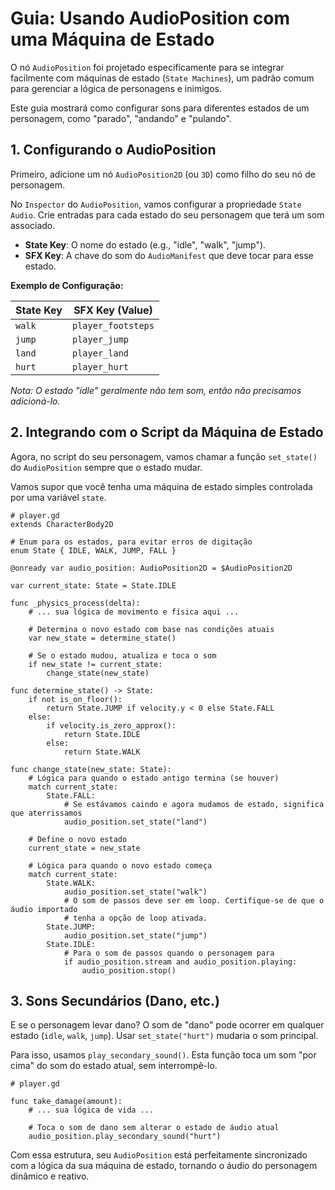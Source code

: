 # Guia: Usando AudioPosition com uma Máquina de Estado

O nó `AudioPosition` foi projetado especificamente para se integrar facilmente com máquinas de estado (`State Machines`), um padrão comum para gerenciar a lógica de personagens e inimigos.

Este guia mostrará como configurar sons para diferentes estados de um personagem, como "parado", "andando" e "pulando".

## 1. Configurando o AudioPosition

Primeiro, adicione um nó `AudioPosition2D` (ou `3D`) como filho do seu nó de personagem.

No `Inspector` do `AudioPosition`, vamos configurar a propriedade `State Audio`. Crie entradas para cada estado do seu personagem que terá um som associado.

- **State Key**: O nome do estado (e.g., "idle", "walk", "jump").
- **SFX Key**: A chave do som do `AudioManifest` que deve tocar para esse estado.

**Exemplo de Configuração:**

| State Key | SFX Key (Value)      |
|-----------|----------------------|
| `walk`    | `player_footsteps`   |
| `jump`    | `player_jump`        |
| `land`    | `player_land`        |
| `hurt`    | `player_hurt`        |

*Nota: O estado "idle" geralmente não tem som, então não precisamos adicioná-lo.*

## 2. Integrando com o Script da Máquina de Estado

Agora, no script do seu personagem, vamos chamar a função `set_state()` do `AudioPosition` sempre que o estado mudar.

Vamos supor que você tenha uma máquina de estado simples controlada por uma variável `state`.

```gdscript
# player.gd
extends CharacterBody2D

# Enum para os estados, para evitar erros de digitação
enum State { IDLE, WALK, JUMP, FALL }

@onready var audio_position: AudioPosition2D = $AudioPosition2D

var current_state: State = State.IDLE

func _physics_process(delta):
    # ... sua lógica de movimento e física aqui ...

    # Determina o novo estado com base nas condições atuais
    var new_state = determine_state()
    
    # Se o estado mudou, atualiza e toca o som
    if new_state != current_state:
        change_state(new_state)

func determine_state() -> State:
    if not is_on_floor():
        return State.JUMP if velocity.y < 0 else State.FALL
    else:
        if velocity.is_zero_approx():
            return State.IDLE
        else:
            return State.WALK

func change_state(new_state: State):
    # Lógica para quando o estado antigo termina (se houver)
    match current_state:
        State.FALL:
            # Se estávamos caindo e agora mudamos de estado, significa que aterrissamos
            audio_position.set_state("land")

    # Define o novo estado
    current_state = new_state
    
    # Lógica para quando o novo estado começa
    match current_state:
        State.WALK:
            audio_position.set_state("walk")
            # O som de passos deve ser em loop. Certifique-se de que o áudio importado
            # tenha a opção de loop ativada.
        State.JUMP:
            audio_position.set_state("jump")
        State.IDLE:
            # Para o som de passos quando o personagem para
            if audio_position.stream and audio_position.playing:
                audio_position.stop()
```

## 3. Sons Secundários (Dano, etc.)

E se o personagem levar dano? O som de "dano" pode ocorrer em qualquer estado (`idle`, `walk`, `jump`). Usar `set_state("hurt")` mudaria o som principal.

Para isso, usamos `play_secondary_sound()`. Esta função toca um som "por cima" do som do estado atual, sem interrompê-lo.

```gdscript
# player.gd

func take_damage(amount):
    # ... sua lógica de vida ...
    
    # Toca o som de dano sem alterar o estado de áudio atual
    audio_position.play_secondary_sound("hurt")
```

Com essa estrutura, seu `AudioPosition` está perfeitamente sincronizado com a lógica da sua máquina de estado, tornando o áudio do personagem dinâmico e reativo.
